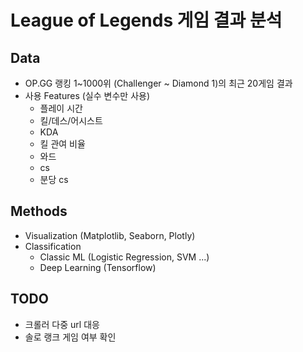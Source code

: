 # League of Legends 게임 결과 분석

## Data
- OP.GG 랭킹 1~1000위 (Challenger ~ Diamond 1)의 최근 20게임 결과
- 사용 Features (실수 변수만 사용)
  - 플레이 시간
  - 킬/데스/어시스트
  - KDA
  - 킬 관여 비율
  - 와드
  - cs
  - 분당 cs

## Methods
- Visualization (Matplotlib, Seaborn, Plotly)
- Classification
  - Classic ML (Logistic Regression, SVM ...)
  - Deep Learning (Tensorflow)

## TODO
- 크롤러 다중 url 대응
- 솔로 랭크 게임 여부 확인
